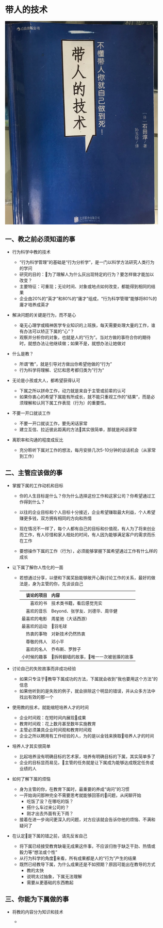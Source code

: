 # 带人的技术

![](https://github.com/jearry/StudyNote/blob/master/images/%E5%B8%A6%E4%BA%BA%E7%9A%84%E6%8A%80%E6%9C%AF.jpg?raw=true)

## 一、教之前必须知道的事

* 行为科学中教的技术

    * “行为科学管理”的基础是“行为分析学”，是一门以科学方法研究人类行为的学问
    * 研究的目的：为了理解人为什么灰出现特定的行为？要怎样做才能加以改变？
    * 主要特征：可重现；无论时间、对象或地点如何改变，都能得到相同的结果
    * 企业由20%的“英才”和80%的“庸才”组成，“行为科学管理”能够将80%的庸才培养成英才

* 解决问题的关键是行为，而不是心

    * 毫无心理学或精神医学专业知识的上班族，每天需要处理大量的工作，谁有办法可以矫正下属的“心”？
    * 观察并分析你的对象，也就是人的“行为”。当对方做的事符合你的期待时，就想办法让他继续做；如果不是，就想办法让她做对

* 什么是教？

    * 所谓“教”，就是引导对方做出你希望他做的“行为”
    * 行为科学将理解、记忆和思考都归类为”行为“

* 无论是小孩或大人，都希望获得认可

    * 下属之所以拼命工作，动力就是来自于主管或前辈的认可
    * 如果你衷心的希望下属能有所成长，就不能只重视工作的”结果“，而是必须理解和认同下属工作表现（行为）的重要性。

* 不要一开口就谈工作

    * 不要一开口就谈工作，要先闲话家常
    * 建立互信、拉近彼此距离的方法其实很简单，那就是闲话家常

* 离职率和沟通的程度成反比

    * 充分聆听下属对工作的想法，每月安排几次5-10分钟的谈话机会（从家常到工作）


## 二、主管应该做的事

* 掌握下属的工作动机和目标

    * 你的人生目标是什么？你为什么选择这份工作和这家公司？你希望通过工作得到什么？

    * 以往的企业目标和个人目标十分接近，企业希望赚取最大利益，个人希望赚更多钱，双方拥有相同的方向和热情

    * 现在情况不一样了，每个人都有自己的目标和价值观，有人为了将来创业而工作，有人珍惜和家人相处的时间，有人因为能够满足客户的需求而乐在工作

    * 要想操作下属的工作（行为），必须能够掌握下属希望通过工作有什么样的成长

* 让下属了解你人性化的一面

    * 若想通过分享，以便和下属奖励能够敞开心胸讨论工作的关系，最好的做法是，身为主管的你，先谈谈自己

        谈论的项目           |内容
        -------------------:|:-------------------
        喜欢的书            |技术类书籍，看后感觉充实  
        喜欢的音乐           |Beyond、张学友、刘德华、周华健 
        最喜欢的电影          |周星驰（大话西游）
        最喜欢的运动          |羽毛球
        热衷的事物           |对新技术仍然热衷
        尊敬的伟人           |邓小平
        喜欢的名人           |乔布斯、罗胖子
        小时候的趣事          |拆砖翻墙的故事，唯一一次被爸揍的故事

* 讨论自己的失败故事而非成功经验

    * 如果只专注于教导下属成功的方法，下属就会收到“我也要用这个方法”的信息
    * 如果他听到的是失败的例子，就会排除这个明显的错误，并从众多方法中找出有效的那一个

* 使用教的技术，就能缩短培养人才的时间

    * 企业时间观：在短时间内展现成果
    * 教育时间观：花上数月甚至数年实施教育
    * 主管必须兼具企业时间观和教育时间观
    * 企业之所以聘用有工作经验的人，为的是以金钱来换取培养人才的时间

* 培养人才其实很简单

    * 比起培养没有明确目标的艺术家，培养有明确目标的下属，其实简单多了
    * 企业的目标显而易见，主管的任务就是让下属成为能够达成既定任务或业绩的人

* 如何了解下属的烦恼

    * 身为主管的你，在教育下属时，最重要的养成“询问”的习惯
    * 一开始询问那种完全不需要思考就能够回答的问题，从闲聊开始
        * 吃饭了没？在哪吃的饭？
        * 搭什么车过来公司的？
        * 刚才出去外面有无下雨？
    * 接着在进一步询问更深入的问题，对方应该就会告诉你他的烦恼、不满和疑问了

* 在认定是下属的错之前，请先反省自己

    * 将下属已经接受教育缺毫无成果这件事，不应该归咎于缺乏干劲、热情或毅力等“想法或个性”
    * 从行为科学的角度来看，所有成果都是人的“行为”产生的结果
    * 既然已经教导下属，为什么成果还是不如预期？原因可能出在教导的方式
        * 教的太快
        * 说明太过抽象，下属无法理解
        * 需要从更基础的东西教起

## 三、你能为下属做的事

* 将教的内容分为知识和技术

    * 
